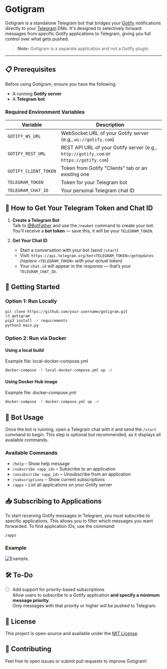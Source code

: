 # Gotigram

Gotigram is a standalone Telegram bot that bridges your [Gotify](https://gotify.net) notifications directly to your [Telegram](https://telegram.org) DMs. It's designed to selectively forward messages from specific Gotify applications to Telegram, giving you full control over what gets pushed.

> **Note:** Gotigram is a separate application and not a Gotify plugin.

---

## 📋 Prerequisites

Before using Gotigram, ensure you have the following:

- A running **Gotify server**
- A **Telegram bot**

### Required Environment Variables

| Variable              | Description                                                                            |
|-----------------------|----------------------------------------------------------------------------------------|
| `GOTIFY_WS_URL`       | WebSocket URL of your Gotify server (e.g., `ws://gotify.com`)                          |
| `GOTIFY_REST_URL`     | REST API URL of your Gotify server (e.g., `http://gotify.com` or `https://gotify.com`) |
| `GOTIFY_CLIENT_TOKEN` | Token from Gotify "Clients" tab or an existing one                                     |
| `TELEGRAM_TOKEN`      | Token for your Telegram bot                                                            |
| `TELEGRAM_CHAT_ID`    | Your personal Telegram chat ID                                                         |


## 🔧 How to Get Your Telegram Token and Chat ID

1. **Create a Telegram Bot**  
   Talk to [@BotFather](https://t.me/BotFather) and use the `/newbot` command to create your bot.  
   You’ll receive a **bot token** — save this, it will be your `TELEGRAM_TOKEN`.

2. **Get Your Chat ID**  
   - Start a conversation with your bot (send `/start`)  
   - Visit: `https://api.telegram.org/bot<TELEGRAM_TOKEN>/getUpdates`  
     *(replace `<TELEGRAM_TOKEN>` with your actual token)*  
   - Your `chat.id` will appear in the response — that’s your `TELEGRAM_CHAT_ID`.


## 🚀 Getting Started

### Option 1: Run Locally

```bash
git clone https://github.com/your-username/gotigram.git
cd gotigram
pip3 install -r requirements
python3 main.py
```

### Option 2: Run via Docker

#### Using a local build

Example file: local-docker-compose.yml

```bash
docker-compose -f local-docker-compose.yml up -d
```

#### Using Docker Hub image

Example file: docker-compose.yml

```bash
docker-compose -f docker-compose.yml up -d
```


## 💬 Bot Usage

Once the bot is running, open a Telegram chat with it and send the `/start` command to begin. This step is optional but recommended, as it displays all available commands.

### Available Commands

- `/help` – Show help message  
- `/subscribe <app_id>` – Subscribe to an application  
- `/unsubscribe <app_id>` – Unsubscribe from an application  
- `/subscriptions` – Show current subscriptions  
- `/apps` – List all applications on your Gotify server  


## 📥 Subscribing to Applications

To start receiving Gotify messages in Telegram, you must subscribe to specific applications. This allows you to filter which messages you want forwarded. To find application IDs, use the command:

```
/apps
```

### Example

 ![Example](imgs/subscribe_example.png).

## 🛠️ To-Do

- [ ] Add support for priority-based subscriptions  
  Allow users to subscribe to a Gotify application **and specify a minimum message priority**.  
  Only messages with that priority or higher will be pushed to Telegram.

## 🧾 License

This project is open-source and available under the [MIT License](LICENSE).


## 🤝 Contributing

Feel free to open issues or submit pull requests to improve Gotigram!

